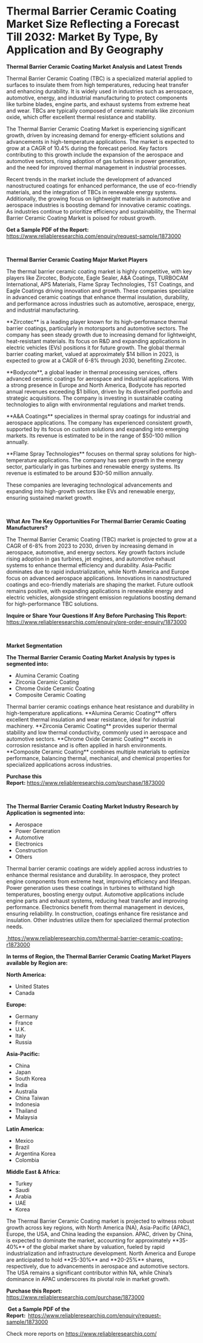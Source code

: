 <p><h1>Thermal Barrier Ceramic Coating Market Size Reflecting a Forecast Till 2032: Market By Type, By Application and By Geography</h1></p><p><strong>Thermal Barrier Ceramic Coating Market Analysis and Latest Trends</strong></p>
<p><p>Thermal Barrier Ceramic Coating (TBC) is a specialized material applied to surfaces to insulate them from high temperatures, reducing heat transfer and enhancing durability. It is widely used in industries such as aerospace, automotive, energy, and industrial manufacturing to protect components like turbine blades, engine parts, and exhaust systems from extreme heat and wear. TBCs are typically composed of ceramic materials like zirconium oxide, which offer excellent thermal resistance and stability.</p><p>The Thermal Barrier Ceramic Coating Market is experiencing significant growth, driven by increasing demand for energy-efficient solutions and advancements in high-temperature applications. The market is expected to grow at a CAGR of 10.4% during the forecast period. Key factors contributing to this growth include the expansion of the aerospace and automotive sectors, rising adoption of gas turbines in power generation, and the need for improved thermal management in industrial processes.</p><p>Recent trends in the market include the development of advanced nanostructured coatings for enhanced performance, the use of eco-friendly materials, and the integration of TBCs in renewable energy systems. Additionally, the growing focus on lightweight materials in automotive and aerospace industries is boosting demand for innovative ceramic coatings. As industries continue to prioritize efficiency and sustainability, the Thermal Barrier Ceramic Coating Market is poised for robust growth.</p></p>
<p><strong>Get a Sample PDF of the Report:&nbsp;</strong> <a href="https://www.reliableresearchiq.com/enquiry/request-sample/1873000?utm_campaign=1082&utm_medium=2&utm_source=Github&utm_content=ia&utm_term=25012025&utm_id=thermal-barrier-ceramic-coating">https://www.reliableresearchiq.com/enquiry/request-sample/1873000</a></p>
<p>&nbsp;</p>
<p><strong>Thermal Barrier Ceramic Coating Major Market Players</strong></p>
<p><p>The thermal barrier ceramic coating market is highly competitive, with key players like Zircotec, Bodycote, Eagle Sealer, A&A Coatings, TURBOCAM International, APS Materials, Flame Spray Technologies, TST Coatings, and Eagle Coatings driving innovation and growth. These companies specialize in advanced ceramic coatings that enhance thermal insulation, durability, and performance across industries such as automotive, aerospace, energy, and industrial manufacturing.</p><p>**Zircotec** is a leading player known for its high-performance thermal barrier coatings, particularly in motorsports and automotive sectors. The company has seen steady growth due to increasing demand for lightweight, heat-resistant materials. Its focus on R&D and expanding applications in electric vehicles (EVs) positions it for future growth. The global thermal barrier coating market, valued at approximately $14 billion in 2023, is expected to grow at a CAGR of 6-8% through 2030, benefiting Zircotec.</p><p>**Bodycote**, a global leader in thermal processing services, offers advanced ceramic coatings for aerospace and industrial applications. With a strong presence in Europe and North America, Bodycote has reported annual revenues exceeding $1 billion, driven by its diversified portfolio and strategic acquisitions. The company is investing in sustainable coating technologies to align with environmental regulations and market trends.</p><p>**A&A Coatings** specializes in thermal spray coatings for industrial and aerospace applications. The company has experienced consistent growth, supported by its focus on custom solutions and expanding into emerging markets. Its revenue is estimated to be in the range of $50-100 million annually.</p><p>**Flame Spray Technologies** focuses on thermal spray solutions for high-temperature applications. The company has seen growth in the energy sector, particularly in gas turbines and renewable energy systems. Its revenue is estimated to be around $30-50 million annually.</p><p>These companies are leveraging technological advancements and expanding into high-growth sectors like EVs and renewable energy, ensuring sustained market growth.</p></p>
<p>&nbsp;</p>
<p><strong>What Are The Key Opportunities For Thermal Barrier Ceramic Coating Manufacturers?</strong></p>
<p><p>The Thermal Barrier Ceramic Coating (TBC) market is projected to grow at a CAGR of 6-8% from 2023 to 2030, driven by increasing demand in aerospace, automotive, and energy sectors. Key growth factors include rising adoption in gas turbines, jet engines, and automotive exhaust systems to enhance thermal efficiency and durability. Asia-Pacific dominates due to rapid industrialization, while North America and Europe focus on advanced aerospace applications. Innovations in nanostructured coatings and eco-friendly materials are shaping the market. Future outlook remains positive, with expanding applications in renewable energy and electric vehicles, alongside stringent emission regulations boosting demand for high-performance TBC solutions.</p></p>
<p><strong>Inquire or Share Your Questions If Any Before Purchasing This Report:</strong> <a href="https://www.reliableresearchiq.com/enquiry/pre-order-enquiry/1873000?utm_campaign=1082&utm_medium=2&utm_source=Github&utm_content=ia&utm_term=25012025&utm_id=thermal-barrier-ceramic-coating">https://www.reliableresearchiq.com/enquiry/pre-order-enquiry/1873000</a></p>
<p>&nbsp;</p>
<p><strong>Market Segmentation</strong></p>
<p><strong>The Thermal Barrier Ceramic Coating Market Analysis by types is segmented into:</strong></p>
<p><ul><li>Alumina Ceramic Coating</li><li>Zirconia Ceramic Coating</li><li>Chrome Oxide Ceramic Coating</li><li>Composite Ceramic Coating</li></ul></p>
<p><p>Thermal barrier ceramic coatings enhance heat resistance and durability in high-temperature applications. **Alumina Ceramic Coating** offers excellent thermal insulation and wear resistance, ideal for industrial machinery. **Zirconia Ceramic Coating** provides superior thermal stability and low thermal conductivity, commonly used in aerospace and automotive sectors. **Chrome Oxide Ceramic Coating** excels in corrosion resistance and is often applied in harsh environments. **Composite Ceramic Coating** combines multiple materials to optimize performance, balancing thermal, mechanical, and chemical properties for specialized applications across industries.</p></p>
<p><strong>Purchase this Report:&nbsp;</strong><a href="https://www.reliableresearchiq.com/purchase/1873000?utm_campaign=1082&utm_medium=2&utm_source=Github&utm_content=ia&utm_term=25012025&utm_id=thermal-barrier-ceramic-coating">https://www.reliableresearchiq.com/purchase/1873000</a></p>
<p>&nbsp;</p>
<p><strong>The Thermal Barrier Ceramic Coating Market Industry Research by Application is segmented into:</strong></p>
<p><ul><li>Aerospace</li><li>Power Generation</li><li>Automotive</li><li>Electronics</li><li>Construction</li><li>Others</li></ul></p>
<p><p>Thermal barrier ceramic coatings are widely applied across industries to enhance thermal resistance and durability. In aerospace, they protect engine components from extreme heat, improving efficiency and lifespan. Power generation uses these coatings in turbines to withstand high temperatures, boosting energy output. Automotive applications include engine parts and exhaust systems, reducing heat transfer and improving performance. Electronics benefit from thermal management in devices, ensuring reliability. In construction, coatings enhance fire resistance and insulation. Other industries utilize them for specialized thermal protection needs.</p></p>
<p><a href="https://www.reliableresearchiq.com/thermal-barrier-ceramic-coating-r1873000?utm_campaign=1082&utm_medium=2&utm_source=Github&utm_content=ia&utm_term=25012025&utm_id=thermal-barrier-ceramic-coating">&nbsp;https://www.reliableresearchiq.com/thermal-barrier-ceramic-coating-r1873000</a></p>
<p><strong>In terms of Region, the Thermal Barrier Ceramic Coating Market Players available by Region are:</strong></p>
<p>
    <p> <strong> North America: </strong>
        <ul>
            <li>United States</li>
            <li>Canada</li>
        </ul>
        </p> 
    <p> <strong> Europe: </strong>
        <ul>
            <li>Germany</li>
            <li>France</li>
            <li>U.K.</li>
            <li>Italy</li>
            <li>Russia</li>
        </ul>
        </p> 
    <p> <strong> Asia-Pacific: </strong>
        <ul>
            <li>China</li>
            <li>Japan</li>
            <li>South Korea</li>
            <li>India</li>
            <li>Australia</li>
            <li>China Taiwan</li>
            <li>Indonesia</li>
            <li>Thailand</li>
            <li>Malaysia</li>
        </ul>
        </p> 
    <p> <strong> Latin America: </strong>
        <ul>
            <li>Mexico</li>
            <li>Brazil</li>
            <li>Argentina Korea</li>
            <li>Colombia</li>
        </ul>
        </p> 
    <p> <strong> Middle East & Africa: </strong>
        <ul>
            <li>Turkey</li>
            <li>Saudi</li>
            <li>Arabia</li>
            <li>UAE</li>
            <li>Korea</li>
        </ul>
    </p>
    </p>
<p><p>The Thermal Barrier Ceramic Coating market is projected to witness robust growth across key regions, with North America (NA), Asia-Pacific (APAC), Europe, the USA, and China leading the expansion. APAC, driven by China, is expected to dominate the market, accounting for approximately **35-40%** of the global market share by valuation, fueled by rapid industrialization and infrastructure development. North America and Europe are anticipated to hold **25-30%** and **20-25%** shares, respectively, due to advancements in aerospace and automotive sectors. The USA remains a significant contributor within NA, while China’s dominance in APAC underscores its pivotal role in market growth.</p></p>
<p><strong>Purchase this Report: </strong><a href="https://www.reliableresearchiq.com/purchase/1873000?utm_campaign=1082&utm_medium=2&utm_source=Github&utm_content=ia&utm_term=25012025&utm_id=thermal-barrier-ceramic-coating">https://www.reliableresearchiq.com/purchase/1873000</a></p>
<p>&nbsp;<strong>Get a Sample PDF of the Report:&nbsp;&nbsp;</strong><a href="https://www.reliableresearchiq.com/enquiry/request-sample/1873000?utm_campaign=1082&utm_medium=2&utm_source=Github&utm_content=ia&utm_term=25012025&utm_id=thermal-barrier-ceramic-coating">https://www.reliableresearchiq.com/enquiry/request-sample/1873000</a></p>
<p><strong></strong></p>
<p>Check more reports on <a href="https://www.reliableresearchiq.com/?utm_campaign=1082&utm_medium=2&utm_source=Github&utm_content=ia&utm_term=25012025&utm_id=thermal-barrier-ceramic-coating">https://www.reliableresearchiq.com/</a></p>